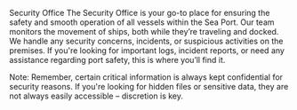 Security Office
The Security Office is your go-to place for ensuring the safety and smooth operation of all vessels within the Sea Port. 
Our team monitors the movement of ships, both while they’re traveling and docked. We handle any security concerns, incidents, or suspicious activities on the premises.
If you're looking for important logs, incident reports, or need any assistance regarding port safety, this is where you’ll find it.

Note: Remember, certain critical information is always kept confidential for security reasons. If you're looking for hidden files or sensitive data, they are not always easily accessible – discretion is key.
